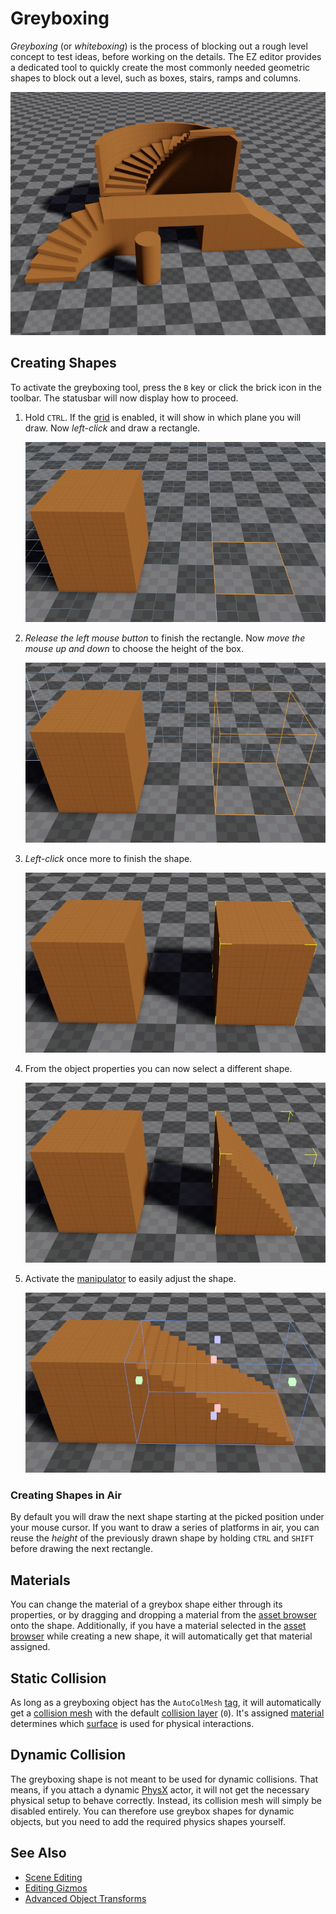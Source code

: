 # Greyboxing

*Greyboxing* (or *whiteboxing*) is the process of blocking out a rough level concept to test ideas, before working on the details. The EZ editor provides a dedicated tool to quickly create the most commonly needed geometric shapes to block out a level, such as boxes, stairs, ramps and columns.

![Greyboxing](media/greyboxing.jpg)

## Creating Shapes

To activate the greyboxing tool, press the `B` key or click the brick icon in the toolbar. The statusbar will now display how to proceed.

1. Hold `CTRL`. If the [grid](gizmos.md#grid) is enabled, it will show in which plane you will draw. Now *left-click* and draw a rectangle.

    ![Greyboxing](media/greyboxing-1.jpg)

1. *Release the left mouse button* to finish the rectangle. Now *move the mouse up and down* to choose the height of the box.

    ![Greyboxing](media/greyboxing-2.jpg)

1. *Left-click* once more to finish the shape.

    ![Greyboxing](media/greyboxing-3.jpg)

1. From the object properties you can now select a different shape.

    ![Greyboxing](media/greyboxing-4.jpg)

1. Activate the [manipulator](gizmos.md#manipulators) to easily adjust the shape.

    ![Greyboxing](media/greyboxing-5.jpg)

### Creating Shapes in Air

By default you will draw the next shape starting at the picked position under your mouse cursor. If you want to draw a series of platforms in air, you can reuse the *height* of the previously drawn shape by holding `CTRL` and `SHIFT` before drawing the next rectangle.

## Materials

You can change the material of a greybox shape either through its properties, or by dragging and dropping a material from the [asset browser](../assets/asset-browser.md) onto the shape. Additionally, if you have a material selected in the [asset browser](../assets/asset-browser.md) while creating a new shape, it will automatically get that material assigned.

## Static Collision

As long as a greyboxing object has the `AutoColMesh` [tag](../projects/tags.md), it will automatically get a [collision mesh](../physics/collision-shapes/collision-meshes.md) with the default [collision layer](../physics/collision-shapes/collision-layers.md) (`0`). It's assigned [material](../materials/materials-overview.md) determines which [surface](../materials/surfaces.md) is used for physical interactions.

## Dynamic Collision

The greyboxing shape is not meant to be used for dynamic collisions. That means, if you attach a dynamic [PhysX](../physics/physx-overview.md) actor, it will not get the necessary physical setup to behave correctly. Instead, its collision mesh will simply be disabled entirely. You can therefore use greybox shapes for dynamic objects, but you need to add the required physics shapes yourself.

## See Also


* [Scene Editing](scene-editing.md)
* [Editing Gizmos](gizmos.md)
* [Advanced Object Transforms](advanced-object-transform.md)
